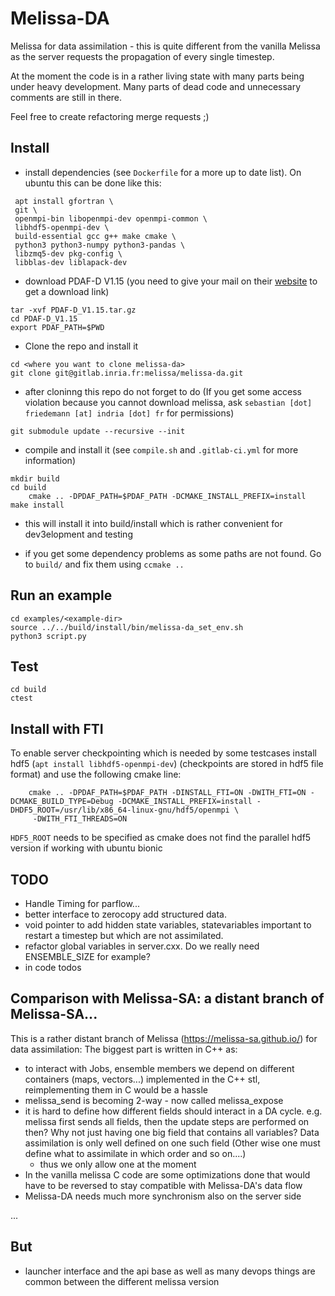 # Melissa-DA
Melissa for data assimilation - this is quite different from the vanilla Melissa 
as the server requests the propagation of every single timestep.


At the moment the code is in a rather living state with many parts being under heavy
development. Many parts of dead code and unnecessary comments are still in there.

Feel free to create refactoring merge requests ;)




## Install
- install dependencies (see `Dockerfile` for a more up to date list). 
  On ubuntu this can be done like this:
```
 apt install gfortran \
 git \
 openmpi-bin libopenmpi-dev openmpi-common \
 libhdf5-openmpi-dev \
 build-essential gcc g++ make cmake \
 python3 python3-numpy python3-pandas \
 libzmq5-dev pkg-config \
 libblas-dev liblapack-dev
```

- download PDAF-D V1.15
  (you need to give your mail on their 
  [website](http://pdaf.awi.de/download/index.php?id=ab341070863ac82737b9e4613c72f997)
  to get a download link)

```
tar -xvf PDAF-D_V1.15.tar.gz
cd PDAF-D_V1.15
export PDAF_PATH=$PWD
```

- Clone the repo and install it
```
cd <where you want to clone melissa-da>
git clone git@gitlab.inria.fr:melissa/melissa-da.git
```

- after cloninng this repo do not forget to do (If you get some access violation 
  because you cannot download melissa, ask 
  `sebastian [dot] friedemann [at] indria [dot] fr` for permissions)
```
git submodule update --recursive --init
```

- compile and install it (see `compile.sh` and `.gitlab-ci.yml` for more information)
```
mkdir build
cd build
    cmake .. -DPDAF_PATH=$PDAF_PATH -DCMAKE_INSTALL_PREFIX=install
make install
```
- this will install it into build/install which is rather convenient for dev3elopment and testing

- if you get some dependency problems as some paths are not found. Go to `build/` and fix them using `ccmake ..`

## Run an example
```
cd examples/<example-dir>
source ../../build/install/bin/melissa-da_set_env.sh
python3 script.py
```

## Test
```
cd build
ctest
```


## Install with FTI
To enable server checkpointing which is needed by some testcases install hdf5
(`apt install libhdf5-openmpi-dev`)
(checkpoints are stored in hdf5 file format) and use the following cmake line:
```
    cmake .. -DPDAF_PATH=$PDAF_PATH -DINSTALL_FTI=ON -DWITH_FTI=ON -DCMAKE_BUILD_TYPE=Debug -DCMAKE_INSTALL_PREFIX=install -DHDF5_ROOT=/usr/lib/x86_64-linux-gnu/hdf5/openmpi \
     -DWITH_FTI_THREADS=ON
```
`HDF5_ROOT` needs to be specified as cmake does not find the parallel hdf5 version if
working with ubuntu bionic


## TODO
- Handle Timing for parflow...
- better interface to zerocopy add structured data.
- void pointer to add hidden state variables, statevariables important to restart a timestep but which are not assimilated.
- refactor global variables in server.cxx. Do we really need ENSEMBLE_SIZE for example?
- in code todos






## Comparison with Melissa-SA: a distant branch of Melissa-SA...
This is a rather distant branch of Melissa (https://melissa-sa.github.io/) for data assimilation:
The biggest part is written in C++ as:
- to interact with Jobs, ensemble members we depend on different containers (maps, vectors...) implemented in the C++ stl,
  reimplementing them in C would be a hassle
- melissa_send is becoming 2-way - now called melissa_expose
- it is hard to define how different fields should interact in a DA cycle. e.g. melissa first sends all fields, then the update steps are performed on then? Why not just having one big field that contains all variables? Data assimilation is only well defined on one such field (Other wise one must define what to assimilate in which order and so on....)
  - thus we only allow one at the moment
- In the vanilla melissa C code are some optimizations done that would have to be reversed to stay compatible with Melissa-DA's data flow
- Melissa-DA needs much more synchronism also on the server side

...

## But
  - launcher interface and the api base as well as many devops things are common between
  the different melissa version
